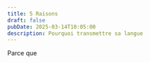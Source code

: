 ```yaml
---
title: 5 Raisons
draft: false
pubDate: 2025-03-14T10:05:00
description: Pourquoi transmettre sa langue
---
```


Parce que
